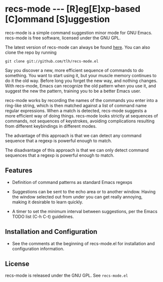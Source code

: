 # recs-mode --- [R]eg[E]xp-based [C]ommand [S]uggestion

recs-mode is a simple command suggestion minor mode for GNU
Emacs. recs-mode is free software, licensed under the GNU GPL.

The latest version of recs-mode can always be found [here][]. You can
also clone the repo by running

    git clone git://github.com/tlh/recs-mode.el

 [here]: http://github.com/tlh/recs-mode.el

Say you discover a new, more efficient sequence of commands to do
something.  You want to start using it, but your muscle memory
continues to do it the old way.  Before long you forget the new way,
and nothing changes.  With recs-mode, Emacs can recognize the old
pattern when you use it, and suggest the new the pattern, training you
to be a better Emacs user.

recs-mode works by recording the names of the commands you enter into
a ring-like string, which is then matched against a list of command
name regular expressions.  When a match is detected, recs-mode
suggests a more efficient way of doing things.  recs-mode looks
strictly at sequences of commands, not sequences of keystrokes,
avoiding complications resulting from different keybindings in
different modes.

The advantage of this approach is that we can detect any command
sequence that a regexp is powerful enough to match.

The disadvantage of this approach is that we can only detect command
sequences that a regexp is powerful enough to match.

## Features

 - Definition of command patterns as standard Emacs regexps

 - Suggestions can be sent to the echo area or to another window.
   Having the window selected out from under you can get really
   annoying, making it desirable to learn quickly.

 - A timer to set the minimum interval between suggestions, per the
   Emacs TODO list (C-h C-t) guidelines.

## Installation and Configuration

 - See the comments at the beginning of recs-mode.el for installation
   and configuration information.

## License

recs-mode is released under the GNU GPL. See `recs-mode.el`
